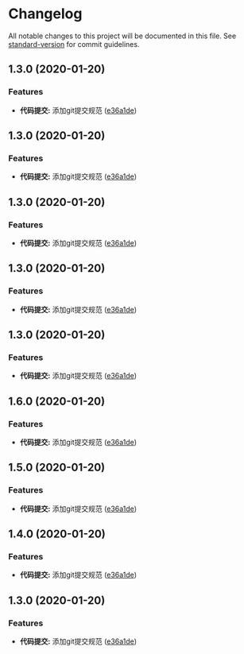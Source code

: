 # Changelog

All notable changes to this project will be documented in this file. See [standard-version](https://github.com/conventional-changelog/standard-version) for commit guidelines.

## 1.3.0 (2020-01-20)


### Features

* **代码提交:** 添加git提交规范 ([e36a1de](https://github.com/wen289687435/gitcommit/commit/e36a1de38ec7bf49ef521e4d12585118f4487774))

## 1.3.0 (2020-01-20)


### Features

* **代码提交:** 添加git提交规范 ([e36a1de](https://github.com/wen289687435/gitcommit/commit/e36a1de38ec7bf49ef521e4d12585118f4487774))

## 1.3.0 (2020-01-20)


### Features

* **代码提交:** 添加git提交规范 ([e36a1de](https://github.com/wen289687435/gitcommit/commit/e36a1de38ec7bf49ef521e4d12585118f4487774))

## 1.3.0 (2020-01-20)


### Features

* **代码提交:** 添加git提交规范 ([e36a1de](https://github.com/wen289687435/gitcommit/commit/e36a1de38ec7bf49ef521e4d12585118f4487774))

## 1.3.0 (2020-01-20)


### Features

* **代码提交:** 添加git提交规范 ([e36a1de](https://github.com/wen289687435/gitcommit/commit/e36a1de38ec7bf49ef521e4d12585118f4487774))

## 1.6.0 (2020-01-20)


### Features

* **代码提交:** 添加git提交规范 ([e36a1de](https://github.com/wen289687435/gitcommit/commit/e36a1de38ec7bf49ef521e4d12585118f4487774))

## 1.5.0 (2020-01-20)


### Features

* **代码提交:** 添加git提交规范 ([e36a1de](https://github.com/wen289687435/gitcommit/commit/e36a1de38ec7bf49ef521e4d12585118f4487774))

## 1.4.0 (2020-01-20)


### Features

* **代码提交:** 添加git提交规范 ([e36a1de](https://github.com/wen289687435/gitcommit/commit/e36a1de38ec7bf49ef521e4d12585118f4487774))

## 1.3.0 (2020-01-20)


### Features

* **代码提交:** 添加git提交规范 ([e36a1de](https://github.com/wen289687435/gitcommit/commit/e36a1de38ec7bf49ef521e4d12585118f4487774))

